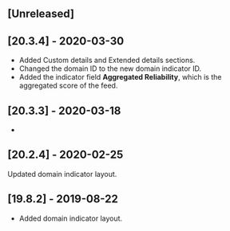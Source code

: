 ## [Unreleased]


## [20.3.4] - 2020-03-30
- Added Custom details and Extended details sections.
- Changed the domain ID to the new domain indicator ID.
- Added the indicator field **Aggregated Reliability**, which is the aggregated score of the feed.

## [20.3.3] - 2020-03-18
-

## [20.2.4] - 2020-02-25
Updated domain indicator layout.

## [19.8.2] - 2019-08-22
- Added domain indicator layout.
